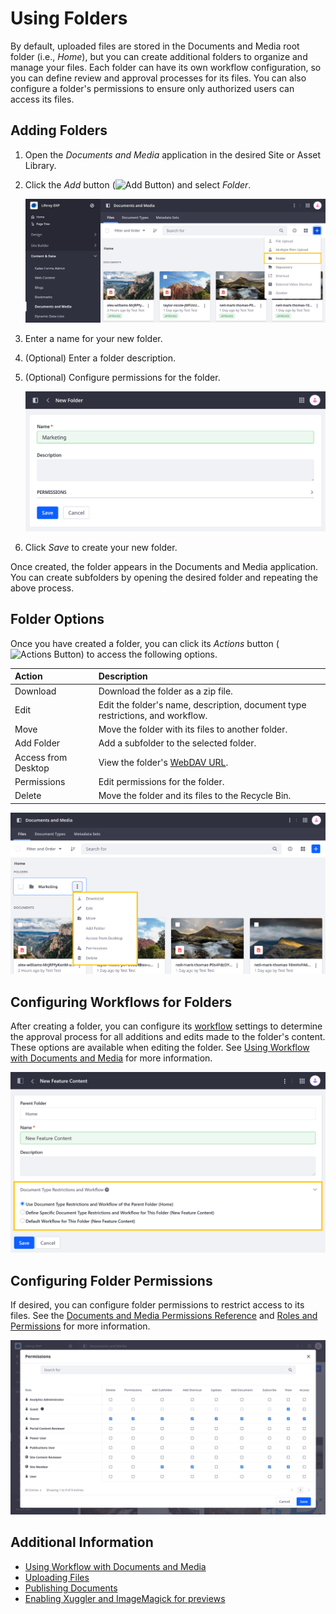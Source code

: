 # Using Folders

By default, uploaded files are stored in the Documents and Media root folder (i.e., *Home*), but you can create additional folders to organize and manage your files. Each folder can have its own workflow configuration, so you can define review and approval processes for its files. You can also configure a folder's permissions to ensure only authorized users can access its files.

## Adding Folders

1. Open the *Documents and Media* application in the desired Site or Asset Library.

1. Click the *Add* button (![Add Button](../../../images/icon-add.png)) and select *Folder*.

   ![Click on the Add button and select Folder.](./using-folders/images/01.png)

1. Enter a name for your new folder.

1. (Optional) Enter a folder description.

1. (Optional) Configure permissions for the folder.

   ![Enter a folder description and configure folder permissions.](./using-folders/images/02.png)

1. Click *Save* to create your new folder.

Once created, the folder appears in the Documents and Media application. You can create subfolders by opening the desired folder and repeating the above process.

## Folder Options

Once you have created a folder, you can click its *Actions* button (![Actions Button](../../../images/icon-actions.png)) to access the following options.

| Action | Description |
| :--- | :--- |
| Download | Download the folder as a zip file. |
| Edit | Edit the folder's name, description, document type restrictions, and workflow. |
| Move | Move the folder with its files to another folder. |
| Add Folder | Add a subfolder to the selected folder. |
| Access from Desktop | View the folder's [WebDAV URL](../publishing-and-sharing/accessing-documents-with-webdav.md). |
| Permissions | Edit permissions for the folder. |
| Delete | Move the folder and its files to the Recycle Bin. |

![Click the folder's actions button to access the following options.](./using-folders/images/03.png)

## Configuring Workflows for Folders

After creating a folder, you can configure its [workflow](../../../process-automation/workflow/introduction-to-workflow.md) settings to determine the approval process for all additions and edits made to the folder's content. These options are available when editing the folder. See [Using Workflow with Documents and Media](../publishing-and-sharing/using-workflow-with-documents-and-media.md) for more information.

![Configure workflows for individual folders.](./using-folders/images/04.png)

## Configuring Folder Permissions

If desired, you can configure folder permissions to restrict access to its files. See the [Documents and Media Permissions Reference](../publishing-and-sharing/managing-document-access/documents-and-media-permissions-reference.md) and [Roles and Permissions](../../../users-and-permissions/roles-and-permissions/understanding-roles-and-permissions.md) for more information.

![Configure folder permissions.](./using-folders/images/05.png)

## Additional Information

* [Using Workflow with Documents and Media](../publishing-and-sharing/using-workflow-with-documents-and-media.md)
* [Uploading Files](./uploading-files.md)
* [Publishing Documents](../publishing-and-sharing/publishing-documents.md)
* [Enabling Xuggler and ImageMagick for previews](../../../system-administration/using-the-server-administration-panel/configuring-external-services.md)
